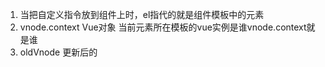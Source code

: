 1. 当把自定义指令放到组件上时，el指代的就是组件模板中的元素
2. vnode.context Vue对象 当前元素所在模板的vue实例是谁vnode.context就是谁
3. oldVnode 更新后的